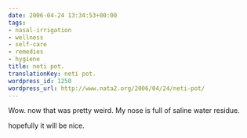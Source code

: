 ```yaml
---
date: 2006-04-24 13:34:53+00:00
tags:
- nasal-irrigation
- wellness
- self-care
- remedies
- hygiene
title: neti pot.
translationKey: neti pot.
wordpress_id: 1250
wordpress_url: http://www.nata2.org/2006/04/24/neti-pot/
---
```


<p>Wow. now that was pretty weird. My nose is full of saline water residue.</p>
<p>hopefully it will be nice.
</p>